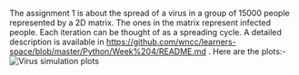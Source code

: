 
The assignment 1 is about the spread of a virus in a group of 15000 people represented by a 2D matrix. 
The ones in the matrix represent infected people. Each iteration can be thought of as a spreading cycle.
A detailed description is available in https://github.com/wncc/learners-space/blob/master/Python/Week%204/README.md . Here are the plots:-
![Virus simulation plots](https://user-images.githubusercontent.com/81472530/113382514-41536680-939f-11eb-93d9-bf88834b4082.png)
